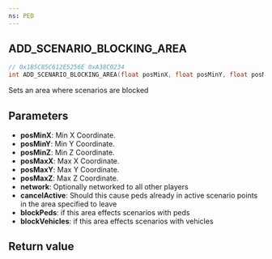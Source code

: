 ```yaml
---
ns: PED
---
```

## ADD_SCENARIO_BLOCKING_AREA

```c
// 0x1B5C85C612E5256E 0xA38C0234
int ADD_SCENARIO_BLOCKING_AREA(float posMinX, float posMinY, float posMinZ, float posMaxX, float posMaxY, float posMaxZ, BOOL network, BOOL cancelActive, BOOL blockPeds, BOOL blockVehicles);
```

Sets an area where scenarios are blocked


## Parameters
* **posMinX**: Min X Coordinate.
* **posMinY**: Min Y Coordinate.
* **posMinZ**: Min Z Coordinate.
* **posMaxX**: Max X Coordinate.
* **posMaxY**: Max Y Coordinate.
* **posMaxZ**: Max Z Coordinate.
* **network**: Optionally networked to all other players
* **cancelActive**: Should this cause peds already in active scenario points in the area specified to leave
* **blockPeds**: if this area effects scenarios with peds
* **blockVehicles**: if this area effects scenarios with vehicles

## Return value
